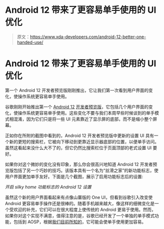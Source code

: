 # Android 12 带来了更容易单手使用的 UI 优化

> 原文：<https://www.xda-developers.com/android-12-better-one-handed-use/>

# Android 12 带来了更容易单手使用的 UI 优化

第一个 Android 12 开发者预览版刚刚推出，它让我们第一次看到用户界面的变化，使操作系统更容易单手使用。

谷歌刚刚开始推出第一个 [Android 12](https://www.xda-developers.com/android-12/) [开发者预览版](https://www.xda-developers.com/android-12-developer-preview-1/)，它包括几个用户界面的变化，使操作系统更容易单手使用。这些变化不要与我们本周早些时候谈到的单手模式相混淆，因为它们只是将一些 UI 元素靠近了显示屏的底部，而不是缩小整个屏幕。

正如你在所附的截图中看到的，Android 12 开发者预览版中更新的设置 UI 具有一个新的更短的搜索栏，它被向下移动到更靠近显示器底部的位置，以便单手访问。虽然这看起来没什么大不了的，但它仍然比搜索栏位于页面顶部的老式设置 UI 要好。

如果你对这个微妙的变化没有印象，那么你会很高兴地知道 Android 12 开发者预览版包括了另一个巧妙的技巧。该版本具有一个名为“丝滑之家”的新功能标志，使用户界面更加单手友好。下面是几个截图，展示了启用功能标志后的设置:

*开启 silky home 功能标志的 Android 12 设置*

虽然这个新的用户界面看起来有点像山寨版的 One UI，但看到谷歌引入改变使 Android 更容易单手操作还是很棒的。随着手机越来越大，像这样的细微变化是一个受欢迎的补充，它们可以在很大程度上使传统的 Android 更易于使用。然而，如果你对这个实现不满意，值得注意的是，谷歌已经开发了一个单独的单手模式功能，包括到 AOSP，根据[我们目前所知的](https://www.xda-developers.com/android-12-is-adding-a-native-one-handed-mode/)，它可能会使单手使用更加容易。